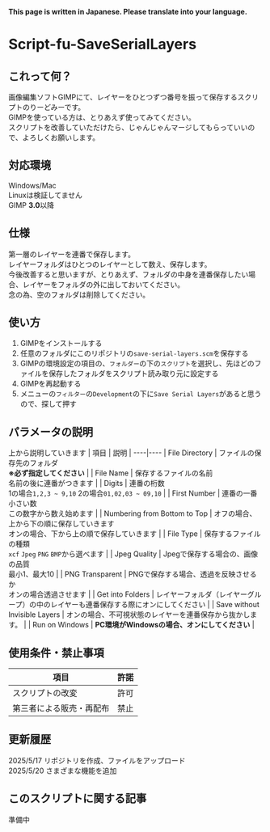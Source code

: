 **This page is written in Japanese. Please translate into your language.**

# Script-fu-SaveSerialLayers
## これって何？
画像編集ソフトGIMPにて、レイヤーをひとつずつ番号を振って保存するスクリプトのりーどみーです。  
GIMPを使っている方は、とりあえず使ってみてください。  
スクリプトを改善していただけたら、じゃんじゃんマージしてもらっていいので、よろしくお願いします。

## 対応環境
Windows/Mac  
Linuxは検証してません  
GIMP **3.0**以降

## 仕様
第一層のレイヤーを連番で保存します。  
レイヤーフォルダはひとつのレイヤーとして数え、保存します。  
今後改善すると思いますが、とりあえず、フォルダの中身を連番保存したい場合、レイヤーをフォルダの外に出しておいてください。  
念の為、空のフォルダは削除してください。

## 使い方
1. GIMPをインストールする
2. 任意のフォルダにこのリポジトリの`save-serial-layers.scm`を保存する
3. GIMPの環境設定の項目の、`フォルダー`の下の`スクリプト`を選択し、先ほどのファイルを保存したフォルダをスクリプト読み取り元に設定する
4. GIMPを再起動する
5. メニューの`フィルター`の`Development`の下に`Save Serial Layers`があると思うので、探して押す

## パラメータの説明
上から説明していきます
| 項目 | 説明 |
----|----
| File Directory | ファイルの保存先のフォルダ<br>**※必ず指定してください** |
| File Name | 保存するファイルの名前<br>名前の後に連番がつきます |
| Digits | 連番の桁数<br>1の場合`1,2,3 ~ 9,10` 2の場合`01,02,03 ~ 09,10` |
| First Number | 連番の一番小さい数<br>この数字から数え始めます |
| Numbering from Bottom to Top | オフの場合、上から下の順に保存していきます<br>オンの場合、下から上の順で保存していきます |
| File Type | 保存するファイルの種類<br>`xcf` `Jpeg` `PNG` `BMP`から選べます |
| Jpeg Quality | Jpegで保存する場合の、画像の品質<br>最小1、最大10 |
| PNG Transparent | PNGで保存する場合、透過を反映させるか<br>オンの場合透過させます |
| Get into Folders | レイヤーフォルダ（レイヤーグループ）の中のレイヤーも連番保存する際にオンにしてください |
| Save without Invisible Layers | オンの場合、不可視状態のレイヤーを連番保存から抜かします。 |
| Run on Windows | **PC環境がWindowsの場合、オンにしてください** |

## 使用条件・禁止事項
| 項目 | 許諾 |
----|----
スクリプトの改変 | 許可
第三者による販売・再配布 | 禁止

## 更新履歴
2025/5/17 リポジトリを作成、ファイルをアップロード  
2025/5/20 さまざまな機能を追加

## このスクリプトに関する記事
準備中
